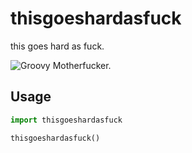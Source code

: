 # thisgoeshardasfuck

this goes hard as fuck.

![Groovy Motherfucker.](https://media-assets.grailed.com/prd/listing/temp/475038f0fd3e440f88333473e4cd06ac)

## Usage

```python
import thisgoeshardasfuck

thisgoeshardasfuck()
```
